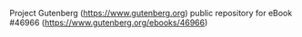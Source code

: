 Project Gutenberg (https://www.gutenberg.org) public repository for eBook #46966 (https://www.gutenberg.org/ebooks/46966)
